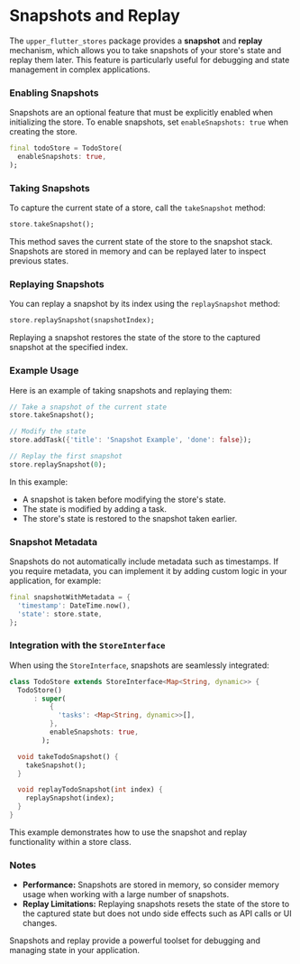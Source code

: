 # Snapshots and Replay

The `upper_flutter_stores` package provides a **snapshot** and **replay** mechanism, which allows you to take snapshots of your store's state and replay them later. This feature is particularly useful for debugging and state management in complex applications.

### Enabling Snapshots

Snapshots are an optional feature that must be explicitly enabled when initializing the store. To enable snapshots, set `enableSnapshots: true` when creating the store.

```dart
final todoStore = TodoStore(
  enableSnapshots: true,
);
```

### Taking Snapshots

To capture the current state of a store, call the `takeSnapshot` method:

```dart
store.takeSnapshot();
```

This method saves the current state of the store to the snapshot stack. Snapshots are stored in memory and can be replayed later to inspect previous states.

### Replaying Snapshots

You can replay a snapshot by its index using the `replaySnapshot` method:

```dart
store.replaySnapshot(snapshotIndex);
```

Replaying a snapshot restores the state of the store to the captured snapshot at the specified index.

### Example Usage

Here is an example of taking snapshots and replaying them:

```dart
// Take a snapshot of the current state
store.takeSnapshot();

// Modify the state
store.addTask({'title': 'Snapshot Example', 'done': false});

// Replay the first snapshot
store.replaySnapshot(0);
```

In this example:
- A snapshot is taken before modifying the store's state.
- The state is modified by adding a task.
- The store's state is restored to the snapshot taken earlier.

### Snapshot Metadata

Snapshots do not automatically include metadata such as timestamps. If you require metadata, you can implement it by adding custom logic in your application, for example:

```dart
final snapshotWithMetadata = {
  'timestamp': DateTime.now(),
  'state': store.state,
};
```

### Integration with the `StoreInterface`

When using the `StoreInterface`, snapshots are seamlessly integrated:

```dart
class TodoStore extends StoreInterface<Map<String, dynamic>> {
  TodoStore()
      : super(
          {
            'tasks': <Map<String, dynamic>>[],
          },
          enableSnapshots: true,
        );

  void takeTodoSnapshot() {
    takeSnapshot();
  }

  void replayTodoSnapshot(int index) {
    replaySnapshot(index);
  }
}
```

This example demonstrates how to use the snapshot and replay functionality within a store class.

### Notes

- **Performance:** Snapshots are stored in memory, so consider memory usage when working with a large number of snapshots.
- **Replay Limitations:** Replaying snapshots resets the state of the store to the captured state but does not undo side effects such as API calls or UI changes.

Snapshots and replay provide a powerful toolset for debugging and managing state in your application.
